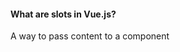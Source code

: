 #### What are slots in Vue.js?

A way to pass content to a component


<aside class="notes">
</aside>
